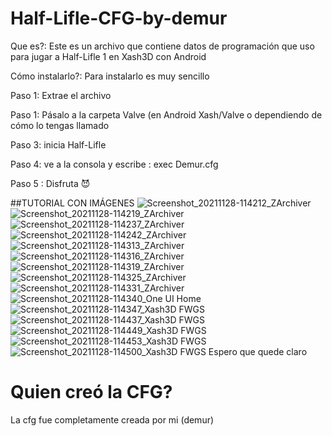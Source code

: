 # Half-Lifle-CFG-by-demur

Que es?: Este es un archivo que contiene datos de programación que uso para jugar a Half-Lifle 1 en Xash3D con Android

Cómo instalarlo?: Para instalarlo es muy sencillo 

Paso 1: Extrae el archivo

Paso 1: Pásalo a la carpeta Valve (en Android Xash/Valve o dependiendo de cómo lo tengas llamado

Paso 3: inicia Half-Lifle

Paso 4: ve a la consola y escribe : exec Demur.cfg 

Paso 5 : Disfruta 😈


##TUTORIAL CON IMÁGENES
![Screenshot_20211128-114212_ZArchiver](https://user-images.githubusercontent.com/84679848/143773075-78a11409-4b72-4bf5-ab43-6baec66aa821.jpg)
![Screenshot_20211128-114219_ZArchiver](https://user-images.githubusercontent.com/84679848/143773077-63662bac-fda8-45e3-90e2-86a3ec4dabaa.jpg)
![Screenshot_20211128-114237_ZArchiver](https://user-images.githubusercontent.com/84679848/143773079-9e275ff9-be48-4351-bd08-32c481ed4100.jpg)
![Screenshot_20211128-114242_ZArchiver](https://user-images.githubusercontent.com/84679848/143773080-76eac48b-77bc-4b41-92da-012aa9b77822.jpg)
![Screenshot_20211128-114313_ZArchiver](https://user-images.githubusercontent.com/84679848/143773081-9de78851-2445-4670-b3df-00fd56618e98.jpg)
![Screenshot_20211128-114316_ZArchiver](https://user-images.githubusercontent.com/84679848/143773082-5082bdf8-7dc1-4905-a90a-89f381e84008.jpg)
![Screenshot_20211128-114319_ZArchiver](https://user-images.githubusercontent.com/84679848/143773085-eef14300-f4f1-4cd3-bc3b-8372e07832c5.jpg)
![Screenshot_20211128-114325_ZArchiver](https://user-images.githubusercontent.com/84679848/143773086-5acb7458-06e9-4fac-8611-940f655cab4a.jpg)
![Screenshot_20211128-114331_ZArchiver](https://user-images.githubusercontent.com/84679848/143773087-ab4e5ef4-5aa2-4e1b-80f8-9cdc99a26e4c.jpg)
![Screenshot_20211128-114340_One UI Home](https://user-images.githubusercontent.com/84679848/143773089-2fdf03f1-c7a2-438d-bb63-437f58dfedb2.jpg)
![Screenshot_20211128-114347_Xash3D FWGS](https://user-images.githubusercontent.com/84679848/143773090-9c65dc92-28fd-4205-9ec3-99629ec09ec9.jpg)
![Screenshot_20211128-114437_Xash3D FWGS](https://user-images.githubusercontent.com/84679848/143773091-d2980001-b8af-42bd-885d-0768984a8889.jpg)
![Screenshot_20211128-114449_Xash3D FWGS](https://user-images.githubusercontent.com/84679848/143773093-003d077a-528b-4ab6-877e-8a3288b859c6.jpg)
![Screenshot_20211128-114453_Xash3D FWGS](https://user-images.githubusercontent.com/84679848/143773177-f6648cc6-2a26-4407-8f36-345a0a52899d.jpg)
![Screenshot_20211128-114500_Xash3D FWGS](https://user-images.githubusercontent.com/84679848/143773180-7f0e55d3-06f6-4c21-93fc-29d8b6c2989a.jpg)
Espero que quede claro

# Quien creó la CFG?
La cfg fue completamente creada por mi (demur)
